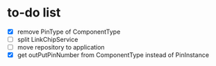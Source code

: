 # to-do list
* [x] remove PinType of ComponentType
* [ ] split LinkChipService
* [ ] move repository to application
* [x] get outPutPinNumber from ComponentType instead of PinInstance